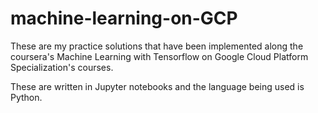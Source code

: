 # machine-learning-on-GCP

These are my practice solutions that have been implemented along the coursera's Machine Learning with Tensorflow on Google Cloud Platform Specialization's courses.

These are written in Jupyter notebooks and the language being used is Python.

